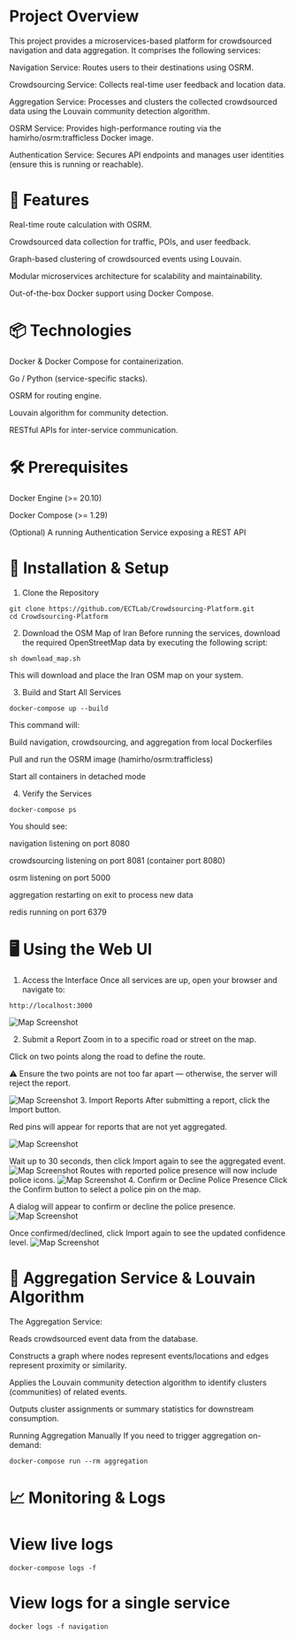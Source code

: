 # Project Overview
This project provides a microservices-based platform for crowdsourced navigation and data aggregation. It comprises the following services:

Navigation Service: Routes users to their destinations using OSRM.

Crowdsourcing Service: Collects real-time user feedback and location data.

Aggregation Service: Processes and clusters the collected crowdsourced data using the Louvain community detection algorithm.

OSRM Service: Provides high-performance routing via the hamirho/osrm:trafficless Docker image.

Authentication Service: Secures API endpoints and manages user identities (ensure this is running or reachable).

# 🚀 Features
Real-time route calculation with OSRM.

Crowdsourced data collection for traffic, POIs, and user feedback.

Graph-based clustering of crowdsourced events using Louvain.

Modular microservices architecture for scalability and maintainability.

Out-of-the-box Docker support using Docker Compose.

# 📦 Technologies
Docker & Docker Compose for containerization.

Go / Python (service-specific stacks).

OSRM for routing engine.

Louvain algorithm for community detection.

RESTful APIs for inter-service communication.

# 🛠 Prerequisites
Docker Engine (>= 20.10)

Docker Compose (>= 1.29)

(Optional) A running Authentication Service exposing a REST API

# 🔧 Installation & Setup
1. Clone the Repository
```
git clone https://github.com/ECTLab/Crowdsourcing-Platform.git
cd Crowdsourcing-Platform
```
2. Download the OSM Map of Iran
Before running the services, download the required OpenStreetMap data by executing the following script:
```
sh download_map.sh
```
This will download and place the Iran OSM map on your system.

3. Build and Start All Services
```
docker-compose up --build
```
This command will:

Build navigation, crowdsourcing, and aggregation from local Dockerfiles

Pull and run the OSRM image (hamirho/osrm:trafficless)

Start all containers in detached mode

4. Verify the Services

```
docker-compose ps
```
You should see:

navigation listening on port 8080

crowdsourcing listening on port 8081 (container port 8080)

osrm listening on port 5000

aggregation restarting on exit to process new data

redis running on port 6379


# 🖥️ Using the Web UI
1. Access the Interface
Once all services are up, open your browser and navigate to:

```
http://localhost:3000
```

![Map Screenshot](./images/map.png)

2. Submit a Report
Zoom in to a specific road or street on the map.

Click on two points along the road to define the route.

⚠️ Ensure the two points are not too far apart — otherwise, the server will reject the report.

![Map Screenshot](./images/report.png)
3. Import Reports
After submitting a report, click the Import button.

Red pins will appear for reports that are not yet aggregated.

![Map Screenshot](./images/not-agg.png)

Wait up to 30 seconds, then click Import again to see the aggregated event.
![Map Screenshot](./images/agg.png)
Routes with reported police presence will now include police icons.
![Map Screenshot](./images/route.png)
4. Confirm or Decline Police Presence
Click the Confirm button to select a police pin on the map.

A dialog will appear to confirm or decline the police presence.
![Map Screenshot](./images/confirm.png)

Once confirmed/declined, click Import again to see the updated confidence level.
![Map Screenshot](./images/decline.png)
# 🧮 Aggregation Service & Louvain Algorithm
The Aggregation Service:

Reads crowdsourced event data from the database.

Constructs a graph where nodes represent events/locations and edges represent proximity or similarity.

Applies the Louvain community detection algorithm to identify clusters (communities) of related events.

Outputs cluster assignments or summary statistics for downstream consumption.

Running Aggregation Manually
If you need to trigger aggregation on-demand:

```
docker-compose run --rm aggregation
```
# 📈 Monitoring & Logs

# View live logs
```
docker-compose logs -f
```
# View logs for a single service
```
docker logs -f navigation
```
